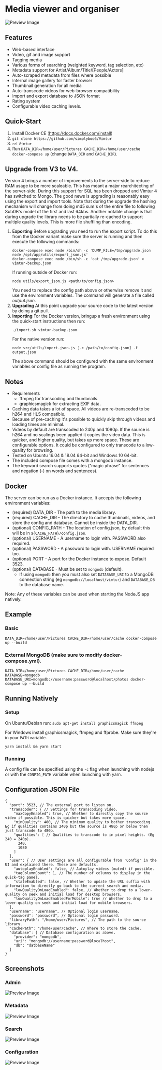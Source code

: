 # Media viewer and organiser

![Preview Image](screenshots/view.png)

## Features

- Web-based interface
- Video, gif and image support
- Tagging media
- Various forms of searching (weighted keyword, tag selection, etc)
- Metadata support for Artist/Album/Title/[People/Actors]
- Auto-scraped metadata from files where possible
- Internal image gallery for faster browser
- Thumbnail generation for all media
- Auto-transcode videos for web-browser compatibility
- Import and export database to JSON format
- Rating system
- Configurable video caching levels.

## Quick-Start

1. Install Docker CE (https://docs.docker.com/install)
2. `git clone https://github.com/simplyboo6/Vimtur`
3. `cd Vimtur`
4. Run `DATA_DIR=/home/user/Pictures CACHE_DIR=/home/user/cache docker-compose up` (change `DATA_DIR` and `CACHE_DIR`).

## Upgrade from V3 to V4.

Version 4 brings a number of improvements to the server-side to reduce RAM usage to be more scaleable. This has meant a major rearchitecting of the server-side. During this support for SQL has been dropped and Vimtur 4 has switched to Mongo. The good news is upgrading is reasonably easy using the export and import tools.
Note that during the upgrade the hashing mechanism will change from doing md5 sum's of the entire file to following SubDB's model of the first and last 64kbs. Another notable change is that
during upgrade the library needs to be partially re-cached to support multiple quality levels. This is more file shuffling than encoding.

1. **Exporting**
   Before upgrading you need to run the export script. To do this from the Docker variant make sure the server is running and then execute the following commands:
   ```
   docker-compose exec node /bin/sh -c 'DUMP_FILE=/tmp/upgrade.json node /opt/app/utils/export_json.js'
   docker-compose exec node /bin/sh -c 'cat /tmp/upgrade.json' > vimtur-backup.json
   ```
   If running outside of Docker run:
   ```
   node utils/export_json.js <path/to/config.json>
   ```
   You need to replace the config path above or otherwise remove it and use the environment variables. The command will generate a file called _output.json_.
2. **Upgrading**
   At this point upgrade your source code to the latest version by doing a git pull.
3. **Importing**
   For the Docker version, bringup a fresh environment using the quick-start instructions then run:
   ```
   ./import.sh vimtur-backup.json
   ```
   For the native version run:
   ```
   node src/utils/import-json.js [-c /path/to/config.json] -f output.json
   ```
   The above command should be configured with the same environment variables or config file as running the program.

## Notes

- Requirements
  - ffmpeg for transcoding and thumbnails.
  - graphicsmagick for extracting EXIF data.
- Caching data takes a lot of space. All videos are re-transcoded to be h264 and HLS compatible.
- Because of pre-caching it's possible to quickly skip through videos and loading times are minimal.
- Videos by default are transcoded to 240p and 1080p. If the source is h264 and no scalings been applied it copies the video data. This is quicker, and higher quality, but takes up more space. These are configurable options. It could be configured to only transcode to a low-quality for browsing.
- Tested on Ubuntu 16.04 & 18.04 64-bit and Windows 10 64-bit.
- The included compose file comes with a mongodb instance.
- The keyword search supports quotes ("magic phrase" for sentences and negation (-) on words and sentences).

## Docker

The server can be run as a Docker instance. It accepts the following environment variables:

- (required) DATA_DIR - The path to the media library.
- (required) CACHE_DIR - The directory to cache thumbnails, videos, and store the config and database. Cannot be inside the DATA_DIR.
- (optional) CONFIG_PATH - The location of config.json, by default this will be in `${CACHE_PATH}/config.json`.
- (optional) USERNAME - A username to login with. PASSWORD also required.
- (optional) PASSWORD - A password to login with. USERNAME required too.
- (optional) PORT - A port for the Docker instance to expose. Default 3523.
- (optional) DATABASE - Must be set to `mongodb` (default).
  - If using `mongodb` then you must also set `DATABASE_URI` to a MongoDB connection string (eg `mongodb://localhost/vimtur`) and `DATABASE_DB` to the database name.

Note: Any of these variables can be used when starting the NodeJS app natively.

## Example

### Basic

`DATA_DIR=/home/user/Pictures CACHE_DIR=/home/user/cache docker-compose up --build`

### External MongoDB (make sure to modify docker-compose.yml).

`DATA_DIR=/home/user/Pictures CACHE_DIR=/home/user/cache DATABASE=mongodb DATABASE_URI=mongodb://username:password@localhost/photos docker-compose up --build`

## Running Natively

### Setup

On Ubuntu/Debian run:
`sudo apt-get install graphicsmagick ffmpeg`

For Windows install graphicsmagick, ffmpeg and ffprobe. Make sure they're in your `PATH` variable.

`yarn install && yarn start`

### Running

A config file can be specified using the `-c` flag when launching with nodejs or with the `CONFIG_PATH` variable when launching with yarn.

## Configuration JSON File

```
{
  "port": 3523, // The external port to listen on.
  "transcoder": { // Settings for transcoding video.
    "maxCopyEnabled": true, // Whether to directly copy the source video if possible. This is quicker but takes more space.
    "minQuality": 480, // The minimum quality to bother transcoding. Eg if qualities contains 240p but the source is 480p or below then just transcode to 480p.
    "qualities": [ // Qualities to transcode to in pixel heights. (Eg 240 = 240p).
      240,
      1080
    ]
  },
  "user": { // User settings are all configurable from 'Config' in the UI and explained there. These are defaults.
    "autoplayEnabled": false, // Autoplay videos (muted) if possible.
    "tagColumnCount": 1, // The number of columns to display in the quick-tag panel.
    "stateEnabled": false, // Whether to update the URL suffix with information to directly go back to the current search and media.
    "lowQualityOnLoadEnabled": false, // Whether to drop to a lower-quality on seek and initial load for desktop browsers.
    "lowQualityOnLoadEnabledForMobile": true // Whether to drop to a lower-quality on seek and initial load for mobile browsers.
  },
  "username": "username", // Optional login username.
  "password": "password", // Optional login password.
  "libraryPath": "/home/user/Pictures", // The path to the source library.
  "cachePath": "/home/user/cache", // Where to store the cache.
  "database": { // Database configuration as above.
    "provider": "mongodb",
    "uri": "mongodb://username:password@localhost",
    "db": "datbaseName"
  }
}

```

## Screenshots

### Admin

![Preview Image](screenshots/admin.png)

### Metadata

![Preview Image](screenshots/metadata.png)

### Search

![Preview Image](screenshots/search.png)

### Configuration

![Preview Image](screenshots/configuration_video.png)
